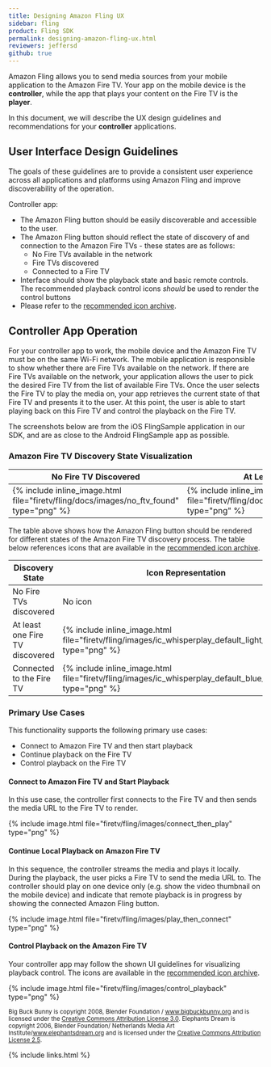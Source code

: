 ```yaml
---
title: Designing Amazon Fling UX
sidebar: fling
product: Fling SDK
permalink: designing-amazon-fling-ux.html
reviewers: jeffersd
github: true
---
```


Amazon Fling allows you to send media sources from your mobile application to the Amazon Fire TV. Your app on the mobile device is the **controller**, while the app that plays your content on the Fire TV is the **player**.  

In this document, we will describe the UX design guidelines and recommendations for your **controller** applications.

## User Interface Design Guidelines

The goals of these guidelines are to provide a consistent user experience across all applications and platforms using Amazon Fling and improve discoverability of the operation.  

Controller app:

*  The Amazon Fling button should be easily discoverable and accessible to the user. 
*  The Amazon Fling button should reflect the state of discovery of and connection to the Amazon Fire TVs - these states are as follows:
    *  No Fire TVs available in the network
    *  Fire TVs discovered
    *  Connected to a Fire TV
*  Interface should show the playback state and basic remote controls. The recommended playback control icons _should_ be used to render the control buttons
*  Please refer to the [recommended icon archive](https://s3-us-west-1.amazonaws.com/amazon-fling/fling_icon_package.zip).  

## Controller App Operation

For your controller app to work, the mobile device and the Amazon Fire TV must be on the same Wi-Fi network. The mobile application is responsible to show whether there are Fire TVs available on the network. If there are Fire TVs available on the network, your application allows the user to pick the desired Fire TV from the list of available Fire TVs. Once the user selects the Fire TV to play the media on, your app retrieves the current state of that Fire TV and presents it to the user. At this point, the user is able to start playing back on this Fire TV and control the playback on the Fire TV.

The screenshots below are from the iOS FlingSample application in our SDK, and are as close to the Android FlingSample app as possible.

### Amazon Fire TV Discovery State Visualization

<table class="grid">
<colgroup>
<col width="33%" />
<col width="33%" />
<col width="33%" />
</colgroup>
<thead>
<tr>
<th>No Fire TV Discovered</th>
<th>At Least 1 Fire TV Discovered</th>
<th>Connected to a Fire TV</th>
</tr>
</thead>
<tbody>
<tr>
<td>{% include inline_image.html file="firetv/fling/docs/images/no_ftv_found" type="png" %}</td>
<td>{% include inline_image.html file="firetv/fling/docs/images/ftv_found_but_not_connected" type="png" %}</td>
<td>{% include inline_image.html file="firetv/fling/images/connected_to_ftv" type="png" %}</td>
</tr>
</tbody>
</table>

The table above shows how the Amazon Fling button should be rendered for different states of the Amazon Fire TV discovery process. The table below references icons that are available in the [recommended icon archive](https://s3-us-west-1.amazonaws.com/amazon-fling/fling_icon_package.zip).

<table class="grid">
<colgroup>
<col width="70%" />
<col width="30%" />
</colgroup>
<thead>
<tr>
<th>Discovery State</th>
<th>Icon Representation</th>
</tr>
</thead>
<tbody>
<tr>
<td>No Fire TVs discovered</td>
<td>No icon</td>
</tr>
<tr>
<td>At least one Fire TV discovered </td>
<td>{% include inline_image.html file="firetv/fling/images/ic_whisperplay_default_light_24dp" type="png" %}</td>
</tr>
<tr>
<td>Connected to the Fire TV </td>
<td>{% include inline_image.html file="firetv/fling/images/ic_whisperplay_default_blue_light_24dp" type="png" %}</td>
</tr>
</tbody>
</table>

### Primary Use Cases

This functionality supports the following primary use cases:

*  Connect to Amazon Fire TV and then start playback
*  Continue playback on the Fire TV
*  Control playback on the Fire TV

#### Connect to Amazon Fire TV and Start Playback

In this use case, the controller first connects to the Fire TV and then sends the media URL to the Fire TV to render.

{% include image.html file="firetv/fling/images/connect_then_play" type="png" %}

#### Continue Local Playback on Amazon Fire TV

In this sequence, the controller streams the media and plays it locally. During the playback, the user picks a Fire TV to send the media URL to. The controller should play on one device only (e.g. show the video thumbnail on the mobile device) and indicate that remote playback is in progress by showing the connected Amazon Fling button.

{% include image.html file="firetv/fling/images/play_then_connect" type="png" %}

#### Control Playback on the Amazon Fire TV

Your controller app may follow the shown UI guidelines for visualizing playback control. The icons are available in the [recommended icon archive](https://s3-us-west-1.amazonaws.com/amazon-fling/fling_icon_package.zip).

{% include image.html file="firetv/fling/images/control_playback" type="png" %}

<sub>Big Buck Bunny is copyright 2008, Blender Foundation / www.bigbuckbunny.org and is licensed under the [Creative Commons Attribution License 3.0](https://creativecommons.org/licenses/by/3.0/us/legalcode). Elephants Dream is copyright 2006, Blender Foundation/ Netherlands Media Art Institute/www.elephantsdream.org and is licensed under the [Creative Commons Attribution License 2.5](https://creativecommons.org/licenses/by/2.5/legalcode).</sub>

{% include links.html %}
